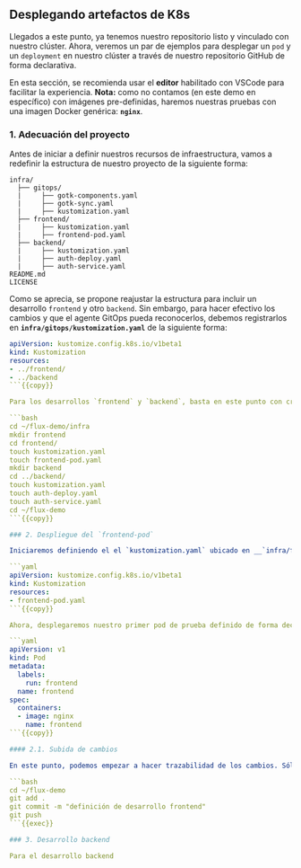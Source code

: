 ## Desplegando artefactos de K8s

Llegados a este punto, ya tenemos nuestro repositorio listo y vinculado con nuestro clúster. Ahora, veremos un par de ejemplos para desplegar un `pod` y un `deployment` en nuestro clúster a través de nuestro repositorio GitHub de forma declarativa.

En esta sección, se recomienda usar el __editor__ habilitado con VSCode para facilitar la experiencia. __Nota:__ como no contamos (en este demo en específico) con imágenes pre-definidas, haremos nuestras pruebas con una imagen Docker genérica: __`nginx`__.

### 1. Adecuación del proyecto

Antes de iniciar a definir nuestros recursos de infraestructura, vamos a redefinir la estructura de nuestro proyecto de la siguiente forma:

```text
infra/
  ├── gitops/
  |     ├── gotk-components.yaml
  |     ├── gotk-sync.yaml
  |     ├── kustomization.yaml
  ├── frontend/
  |     ├── kustomization.yaml
  |     ├── frontend-pod.yaml
  ├── backend/
  |     ├── kustomization.yaml
  |     ├── auth-deploy.yaml
  |     ├── auth-service.yaml
README.md
LICENSE
```

Como se aprecia, se propone reajustar la estructura para incluir un desarrollo `frontend` y otro `backend`. Sin embargo, para hacer efectivo los cambios y que el agente GitOps pueda reconocerlos, debemos registrarlos en __`infra/gitops/kustomization.yaml`__ de la siguiente forma:

```yaml
apiVersion: kustomize.config.k8s.io/v1beta1
kind: Kustomization
resources: 
- ../frontend/
- ../backend
```{{copy}}

Para los desarrollos `frontend` y `backend`, basta en este punto con crear los manifiestos de K8s vacíos. En las secciones posteriores, analizaremos en detalle qué debe incluir cada uno. Esta estructura se puede crear ejecutando los siguientes comandos.

```bash
cd ~/flux-demo/infra
mkdir frontend
cd frontend/
touch kustomization.yaml
touch frontend-pod.yaml
mkdir backend
cd ../backend/
touch kustomization.yaml
touch auth-deploy.yaml
touch auth-service.yaml
cd ~/flux-demo
```{{copy}}

### 2. Despliegue del `frontend-pod`

Iniciaremos definiendo el el `kustomization.yaml` ubicado en __`infra/frontend`__. Este archivo debe declarar los manifiestos de K8s que deseamos sean desplegados via GitOps; y esto lo podemos conseguir de la siguiente manera:

```yaml
apiVersion: kustomize.config.k8s.io/v1beta1
kind: Kustomization
resources: 
- frontend-pod.yaml
```{{copy}}

Ahora, desplegaremos nuestro primer pod de prueba definido de forma declarativa en nuestro repo de pruebas, añadiendo el siguiente contenido en el `frontend-pod.yaml`.

```yaml
apiVersion: v1
kind: Pod
metadata:
  labels:
    run: frontend
  name: frontend
spec:
  containers:
  - image: nginx
    name: frontend
```{{copy}}

#### 2.1. Subida de cambios

En este punto, podemos empezar a hacer trazabilidad de los cambios. Sólo debemos hacer `push` de lo que llevamos hasta ahora ejecutando los siguientes comandos:

```bash
cd ~/flux-demo
git add .
git commit -m "definición de desarrollo frontend"
git push
```{{exec}}

### 3. Desarrollo backend

Para el desarrollo backend